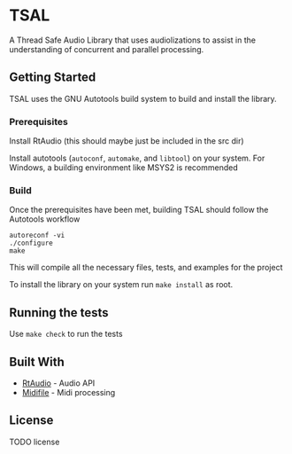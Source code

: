 # TSAL

A Thread Safe Audio Library that uses audiolizations to assist in the understanding of concurrent and parallel processing.

## Getting Started

TSAL uses the GNU Autotools build system to build and install the library.

### Prerequisites

Install RtAudio (this should maybe just be included in the src dir)

Install autotools (`autoconf`, `automake`, and `libtool`) on your system. For Windows, a building environment like MSYS2 is recommended

### Build

Once the prerequisites have been met, building TSAL should follow the Autotools workflow

```console
autoreconf -vi
./configure
make
```

This will compile all the necessary files, tests, and examples for the project

To install the library on your system run `make install` as root.

## Running the tests

Use `make check` to run the tests

## Built With

* [RtAudio](https://github.com/thestk/rtaudio) - Audio API
* [Midifile](https://github.com/craigsapp/midifile) - Midi processing
  
## License

TODO license
